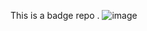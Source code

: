 This is a badge repo .
![image](https://github.com/user-attachments/assets/f7260198-8896-4697-bcf0-29b4b874da03)
